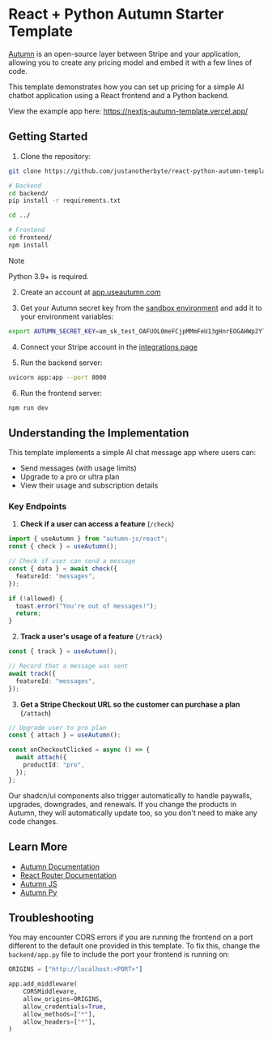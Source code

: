 # React + Python Autumn Starter Template

[Autumn](https://useautumn.com) is an open-source layer between Stripe and your application, allowing you to create any pricing model and embed it with a few lines of code.

This template demonstrates how you can set up pricing for a simple AI chatbot application using a React frontend and a Python backend.

View the example app here: https://nextjs-autumn-template.vercel.app/

## Getting Started

1. Clone the repository:

```bash
git clone https://github.com/justanotherbyte/react-python-autumn-template.git

# Backend
cd backend/
pip install -r requirements.txt

cd ../

# Frontend
cd frontend/
npm install
```

> [!NOTE]
> Python 3.9+ is required.


2. Create an account at [app.useautumn.com](https://app.useautumn.com)

3. Get your Autumn secret key from the [sandbox environment](https://app.useautumn.com/sandbox/dev) and add it to your environment variables:

```bash
export AUTUMN_SECRET_KEY=am_sk_test_OAFUOL0meFCjpMMmFeU13gHnrEOGAHWp2YTLECyY7k
```

4. Connect your Stripe account in the [integrations page](https://app.useautumn.com/sandbox/integrations/stripe)

5. Run the backend server:

```bash
uvicorn app:app --port 8000
```

6. Run the frontend server:

```bash
npm run dev
```

## Understanding the Implementation

This template implements a simple AI chat message app where users can:

- Send messages (with usage limits)
- Upgrade to a pro or ultra plan
- View their usage and subscription details

### Key Endpoints

1. **Check if a user can access a feature** (`/check`)

```typescript
import { useAutumn } from "autumn-js/react";
const { check } = useAutumn();

// Check if user can send a message
const { data } = await check({
  featureId: "messages",
});

if (!allowed) {
  toast.error("You're out of messages!");
  return;
}
```

2. **Track a user's usage of a feature** (`/track`)

```typescript
const { track } = useAutumn();

// Record that a message was sent
await track({
  featureId: "messages",
});
```

3. **Get a Stripe Checkout URL so the customer can purchase a plan** (`/attach`)

```typescript
// Upgrade user to pro plan
const { attach } = useAutumn();

const onCheckoutClicked = async () => {
  await attach({
    productId: "pro",
  });
};
```

Our shadcn/ui components also trigger automatically to handle paywalls, upgrades, downgrades, and renewals. If you change the products in Autumn, they will automatically update too, so you don't need to make any code changes.

<!-- ### Additional Features

The template also includes `getOrCreateCustomer` to fetch customer details, entitlements, and subscription status, which is used in the customer details card in the UI:

```typescript
const customer = await getOrCreateCustomer(CUSTOMER_ID);
// Returns: customer details, product subscriptions, and feature entitlements
``` -->

## Learn More

- [Autumn Documentation](https://docs.useautumn.com)
- [React Router Documentation](https://reactrouter.com/docs)
- [Autumn JS](https://github.com/useautumn/autumn-js)
- [Autumn Py](https://github.com/useautumn/autumn-py)

## Troubleshooting

You may encounter CORS errors if you are running the frontend on a port different to the default one provided in this template. To fix this, change the `backend/app.py` file to include the port your frontend is running on:

```python
ORIGINS = ["http://localhost:<PORT>"]

app.add_middleware(
    CORSMiddleware,
    allow_origins=ORIGINS,
    allow_credentials=True,
    allow_methods=["*"],
    allow_headers=["*"],
)
```